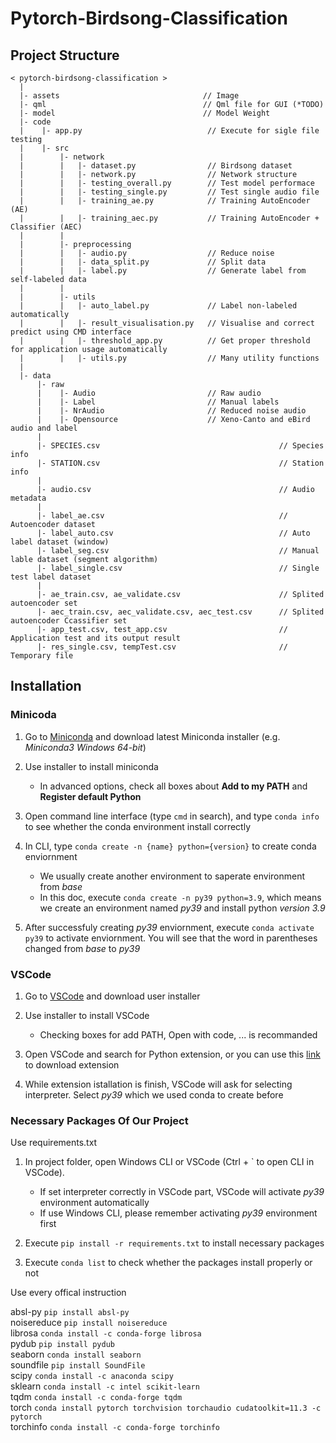 # Pytorch-Birdsong-Classification

## Project Structure

```(python)
< pytorch-birdsong-classification >
  |
  |- assets                                // Image
  |- qml                                   // Qml file for GUI (*TODO)
  |- model                                 // Model Weight
  |- code           
  |    |- app.py                            // Execute for sigle file testing
  |    |- src
  |        |- network 
  |        |   |- dataset.py                // Birdsong dataset
  |        |   |- network.py                // Network structure
  |        |   |- testing_overall.py        // Test model performace 
  |        |   |- testing_single.py         // Test single audio file
  |        |   |- training_ae.py            // Training AutoEncoder (AE)
  |        |   |- training_aec.py           // Training AutoEncoder + Classifier (AEC)
  |        |
  |        |- preprocessing
  |        |   |- audio.py                  // Reduce noise
  |        |   |- data_split.py             // Split data
  |        |   |- label.py                  // Generate label from self-labeled data
  |        |
  |        |- utils
  |        |   |- auto_label.py             // Label non-labeled automatically
  |        |   |- result_visualisation.py   // Visualise and correct predict using CMD interface
  |        |   |- threshold_app.py          // Get proper threshold for application usage automatically
  |        |   |- utils.py                  // Many utility functions
  |
  |- data
      |- raw
      |    |- Audio                         // Raw audio
      |    |- Label                         // Manual labels
      |    |- NrAudio                       // Reduced noise audio
      |    |- Opensource                    // Xeno-Canto and eBird audio and label
      |
      |- SPECIES.csv                                        // Species info
      |- STATION.csv                                        // Station info
      |
      |- audio.csv                                          // Audio metadata
      |
      |- label_ae.csv                                       // Autoencoder dataset
      |- label_auto.csv                                     // Auto label dataset (window)
      |- label_seg.csv                                      // Manual lable dataset (segment algorithm)
      |- label_single.csv                                   // Single test label dataset
      |
      |- ae_train.csv, ae_validate.csv                      // Splited autoencoder set
      |- aec_train.csv, aec_validate.csv, aec_test.csv      // Splited autoencoder Ccassifier set
      |- app_test.csv, test_app.csv                         // Application test and its output result
      |- res_single.csv, tempTest.csv                       // Temporary file

```

## Installation

### Minicoda

1. Go to [Miniconda](https://docs.conda.io/en/latest/miniconda.html) and download latest Miniconda installer (e.g. _Miniconda3 Windows 64-bit_)

2. Use installer to install miniconda

   * In advanced options, check all boxes about **Add to my PATH** and **Register default Python**

3. Open command line interface (type `cmd` in search), and type `conda info` to see whether the conda environment install correctly

4. In CLI, type `conda create -n {name} python={version}` to create conda enviornment

   * We usually create another environment to saperate environment from _base_
   * In this doc, execute `conda create -n py39 python=3.9`, which means we create an environment named _py39_ and install python _version 3.9_

5. After successfuly creating _py39_ enviornment, execute `conda activate py39` to activate enviornment. You will see that the word in parentheses changed from _base_ to _py39_

### VSCode

1. Go to [VSCode](https://code.visualstudio.com/download) and download user installer

2. Use installer to install VSCode

   * Checking boxes for add PATH, Open with code, ... is recommanded

3. Open VSCode and search for Python extension, or you can use this [link](https://marketplace.visualstudio.com/items?itemName=ms-python.python) to download extension

4. While extension istallation is finish, VSCode will ask for selecting interpreter.
Select _py39_ which we used conda to create before

### Necessary Packages Of Our Project

Use requirements.txt

  1. In project folder, open Windows CLI or VSCode (Ctrl + ` to open CLI in VSCode).

     * If set interpreter correctly in VSCode part, VSCode will activate _py39_ environment automatically
     * If use Windows CLI, please remember activating _py39_ environment first

  2. Execute `pip install -r requirements.txt` to install necessary packages

  3. Execute `conda list` to check whether the packages install properly or not

Use every offical instruction

absl-py `pip install absl-py`  
noisereduce `pip install noisereduce`  
librosa `conda install -c conda-forge librosa`  
pydub `pip install pydub`  
seaborn `conda install seaborn`  
soundfile `pip install SoundFile`  
scipy `conda install -c anaconda scipy`  
sklearn `conda install -c intel scikit-learn`  
tqdm `conda install -c conda-forge tqdm`  
torch `conda install pytorch torchvision torchaudio cudatoolkit=11.3 -c pytorch`  
torchinfo `conda install -c conda-forge torchinfo`  

<!-- scipy `pip install numpy scipy matplotlib ipython jupyter pandas sympy nose` -->  
<!-- librosa `pip install librosa` --> 